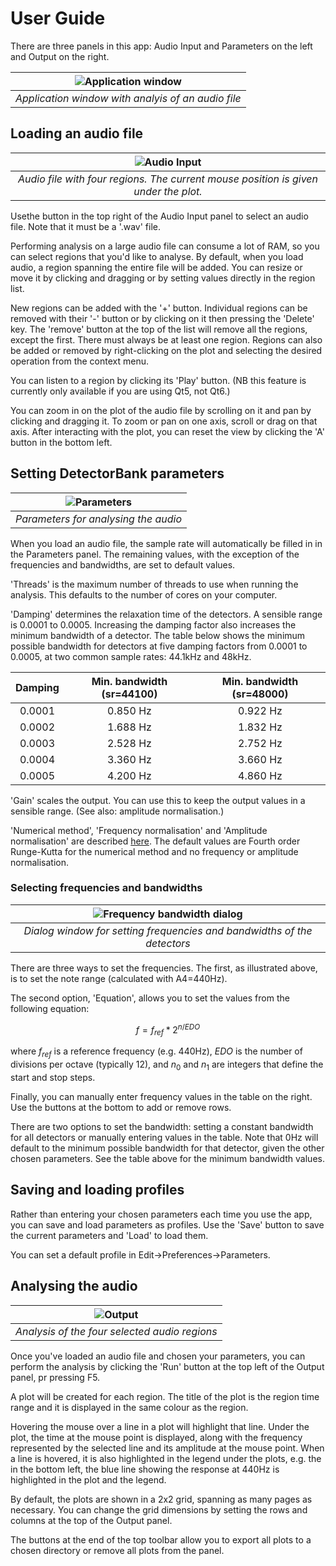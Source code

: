 # User Guide

There are three panels in this app: Audio Input and Parameters on the left and 
Output on the right. 

| ![Application window](../img/db-gui.png)
|:--:|
| *Application window with analyis of an audio file* |

## Loading an audio file

| ![Audio Input](../img/audio_input.png "Audio file with four regions" )
|:--:|
| *Audio file with four regions. The current mouse position is given under the plot.* |

Usethe button in the top right of the Audio Input panel to select an audio file. 
Note that it must be a '.wav' file.

Performing analysis on a large audio file can consume a lot of RAM, so you can select
regions that you'd like to analyse. By default, when you load audio, a region
spanning the entire file will be added. You can resize or move it by clicking and dragging or by setting values directly in the region list. 

New regions can be added with the '+' button. Individual regions can be removed with 
their '-' button or by clicking on it then pressing the 'Delete' key. 
The 'remove' button at the top of the list will remove all the 
regions, except the first. There must always be at least one region. 
Regions can also be added or removed by right-clicking on the plot and selecting 
the desired operation from the context menu. 

You can listen to a region by clicking its 'Play' button. (NB this feature is 
currently only available if you are using Qt5, not Qt6.)

You can zoom in on the plot of the audio file by scrolling on it and pan by clicking and dragging it. To zoom or pan on one axis, scroll or drag on that axis. 
After interacting with the plot, you can reset the view by clicking the 'A' button in 
the bottom left.

## Setting DetectorBank parameters

| ![Parameters](../img/parameters.png "Parameters panel" )
|:--:|
| *Parameters for analysing the audio* |

When you load an audio file, the sample rate will automatically be filled in in the 
Parameters panel. The remaining values, with the exception of the frequencies and 
bandwidths, are set to default values. 

'Threads' is the maximum number of threads to use when running the analysis. 
This defaults to the number of cores on your computer.

'Damping' determines the relaxation time of the detectors. 
A sensible range is 0.0001 to 0.0005. Increasing the damping factor also increases the 
minimum bandwidth of a detector. 
The table below shows the minimum possible bandwidth for detectors at five damping
factors from 0.0001 to 0.0005, at two common sample rates: 44.1kHz and 48kHz.

| Damping | Min. bandwidth (sr=44100) | Min. bandwidth (sr=48000) |
|:-------:|:-------------------------:|:-------------------------:|
|  0.0001 |          0.850 Hz         |          0.922 Hz         |
|  0.0002 |          1.688 Hz         |          1.832 Hz         |
|  0.0003 |          2.528 Hz         |          2.752 Hz         |
|  0.0004 |          3.360 Hz         |          3.660 Hz         |
|  0.0005 |          4.200 Hz         |          4.860 Hz         |

'Gain' scales the output. You can use this to keep the output values in a sensible range.
(See also: amplitude normalisation.)

'Numerical method', 'Frequency normalisation' and 'Amplitude normalisation' are described
[here](https://keziah55.github.io/DetectorBank/FeaturesExplained.html).
The default values are Fourth order Runge-Kutta for the numerical method and no frequency 
or amplitude normalisation.

### Selecting frequencies and bandwidths

| ![Frequency bandwidth dialog](../img/freq_bw_dialog.png "Frequency and bandwidth dialog" )
|:--:|
| *Dialog window for setting frequencies and bandwidths of the detectors* |

There are three ways to set the frequencies. The first, as illustrated above, is to set the 
note range (calculated with A4=440Hz). 

The second option, 'Equation', allows you to set the values from the following equation:

$$
f = f_{ref} * 2^{n / EDO}
$$

where $f_{ref}$ is a reference frequency (e.g. 440Hz), $EDO$ is the number of divisions
per octave (typically 12), and $n_0$ and $n_1$ are integers that define the start and 
stop steps.

Finally, you can manually enter frequency values in the table on the right. Use the buttons 
at the bottom to add or remove rows.

There are two options to set the bandwidth: setting a constant bandwidth for all detectors 
or manually entering values in the table. Note that 0Hz will default to the minimum possible 
bandwidth for that detector, given the other chosen parameters. See the table above for the 
minimum bandwidth values.

## Saving and loading profiles

Rather than entering your chosen parameters each time you use the app, you can save and load
parameters as profiles. Use the 'Save' button to save the current parameters and 'Load' 
to load them.

You can set a default profile in Edit->Preferences->Parameters.

## Analysing the audio

| ![Output](../img/output.png "Analysis of audio file" )
|:--:|
| *Analysis of the four selected audio regions* |

Once you've loaded an audio file and chosen your parameters, you can perform the analysis 
by clicking the 'Run' button at the top left of the Output panel, pr pressing F5.

A plot will be created for each region. The title of the plot is the region time range 
and it is displayed in the same colour as the region. 

Hovering the mouse over a line in a plot will highlight that line. Under the plot, the time 
at the mouse point is displayed, along with the frequency represented by the selected line 
and its amplitude at the mouse point. When a line is hovered, it is also highlighted in the 
legend under the plots, e.g. the in the bottom left, the blue line showing the response 
at 440Hz is highlighted in the plot and the legend.

By default, the plots are shown in a 2x2 grid, spanning as many pages as necessary.
You can change the grid dimensions by setting the rows and columns at the top of the 
Output panel.

The buttons at the end of the top toolbar allow you to export all plots to a chosen 
directory or remove all plots from the panel.
